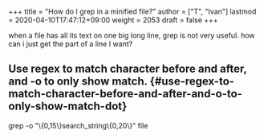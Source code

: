 +++
title = "How do I grep in a minified file?"
author = ["T", "Ivan"]
lastmod = 2020-04-10T17:47:12+09:00
weight = 2053
draft = false
+++

when a file has all its text on one big long line, grep is not very
useful. how can i just get the part of a line I want?


## Use regex to match character before and after, and -o to only show match. {#use-regex-to-match-character-before-and-after-and-o-to-only-show-match-dot}

grep -o "\\{0,15\\}search\_string\\{0,20\\}" file
